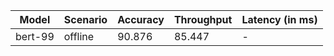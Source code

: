 | Model   | Scenario   |   Accuracy |   Throughput | Latency (in ms)   |
|---------|------------|------------|--------------|-------------------|
| bert-99 | offline    |     90.876 |       85.447 | -                 |